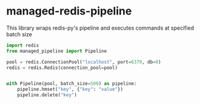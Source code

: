 # managed-redis-pipeline
This library wraps redis-py's pipeline and executes commands at specified batch size

```python
import redis
from managed_pipeline import Pipeline

pool = redis.ConnectionPool("localhost", port=6379, db=0)
redis = redis.Redis(connection_pool=pool)


with Pipeline(pool, batch_size=500) as pipeline:
    pipeline.hmset("key", {"key": "value"})
    pipeline.delete("key")
```